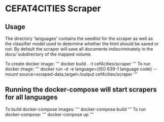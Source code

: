 # CEFAT4CITIES Scraper

## Usage

The directory 'languages' contains the seedlist for the scraper as well as the classifier model used to determine whether the html should be saved or not.
By default the scraper will save all documents indiscriminately in the docs/ subdirectory of the mapped volume.

To create docker image:
'''
docker build . -t cef4cities/scraper
'''
To run docker image:
'''
docker run -d -e language={ISO 639-1 language code} --mount source=scraped-data,target=/output cef4cities/scraper
'''
## Running the docker-compose will start scrapers for all languages

To build docker-compose images:
'''
docker-compose build
'''
To run docker-compose:
'''
docker-compose up
'''